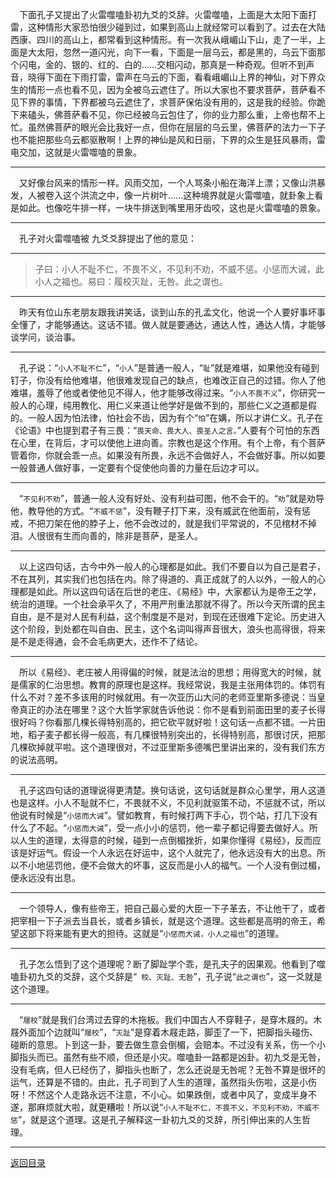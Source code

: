 &emsp;下面孔子又提出了火雷噬嗑卦初九爻的爻辞。火雷噬嗑，上面是大太阳下面打雷，这种情形大家恐怕很少碰到过，如果到高山上就经常可以看到了。过去在大陆西康、四川的高山上，都常看到这种情形。有一次我从峨嵋山下山，走了一半，上面是大太阳，忽然一道闪光，向下一看，下面是一层乌云，都是黑的，乌云下面那个闪电，金的、银的、红的、白的……交相闪动，那真是一种奇观。但听不到声音，晓得下面在下雨打雷，雷声在乌云的下面，看看峨嵋山上界的神仙，对下界众生的情形一点也看不见，因为全被乌云遮住了。所以大家也不要求菩萨，菩萨看不见下界的事情，下界都被乌云遮住了，求菩萨保佑没有用的，这是我的经验。你跪下来磕头，佛菩萨看不见，你已经被乌云包住了，你的业力那么重，上帝也帮不上忙。虽然佛菩萨的眼光会比我好一点，但你在层层的乌云里，佛菩萨的法力一下子也不能把那些乌云都驱散啊！上界的神仙是风和日丽，下界的众生是狂风暴雨，雷电交加，这就是火雷噬嗑的景象。
___
&emsp;又好像台风来的情形一样。风雨交加，一个人骂条小船在海洋上漂；又像山洪暴发，人被卷入这个洪流之中，像一片树叶……这种境界就是火雷噬嗑，就卦象上看是如此。也像吃牛排一样，一块牛排送到嘴里用牙齿咬，这也是火雷噬嗑的景象。
___
&emsp;孔子对火雷噬嗑被 九爻爻辞提出了他的意见：
___
> 子曰：小人不耻不仁，不畏不义，不见利不劝，不威不惩。小惩而大诫，此小人之福也。易曰：履校灭趾，无咎。此之谓也。
___
&emsp;昨天有位山东老朋友跟我讲笑话，谈到山东的孔孟文化，他说一个人要好事坏事全懂了，才能够通达。这话不错。做人就是要通达，通达人性，通达人情，才能够谈学问，谈治事。
___
&emsp;孔子说：“``小人不耻不仁``”，“``小人``”是普通一般人，“``耻``”就是难堪，如果他没有碰到钉子，你没有给他难堪，他很难发现自己的缺点，也难改正自己的过错。你人了他难堪，羞辱了他或者使他见不得人，他才能够改得过来。“``小人不畏不义``”，你研究一般人的心理，纯用教化、用仁义来道让他学好是做不到的，那些仁义之道都是假的。一般人因为怕法律，怕社会不齿，因为有个“``怕``”在媾，所以才讲仁义。孔子在《论语》中也提到君子有三畏：“``畏天命、畏大人、畏圣人之言。``”人要有个可怕的东西在心里，在背后，才可以使他上进向善。宗教也是这个作用。有个上帝，有个菩萨管着你，你就会乖一点。如果没有所畏，永远不会做好人，不会做好事。所以如要一般普通人做好事，一定要有个促使他向善的力量在后边才可以。
___
&emsp;“``不见利不劝``”，普通一般人没有好处、没有利益可图，他不会干的。“``劝``”就是劝导他，教导他的方式。“``不威不惩``”，没有鞭子打下来，没有威武在他面前，没有惩戒，不把刀架在他的脖子上，他不会改过的，就是我们平常说的，不见棺材不掉泪。人很很有生而向善的，除非是菩萨，是圣人。
___
&emsp;以上这四句话，古今中外一般人的心理都是如此。我们不要自以为自己是君子，不在其列，其实我们也包括在内。除了得道的、真正成就了的人以外，一般人的心理都是如此。所以这四句话在后世的老庄、《易经》中，大家都认为是帝王之学，统治的道理。一个社会承平久了，不用严刑重法那就不得了。所以今天所谓的民主自由，是不是对人民有利益，这个制度是不是对，到现在还很难下定论。历史进入这个阶段，到处都在叫自由、民主，这个名词叫得声音很大，浪头也高得很，将来是不是走得通，会不会毛病更大，还作不了结论。
___
&emsp;所以《易经》、老庄被人用得偏的时候，就是法治的思想；用得宽大的时候，就是儒家的仁治思想。教育的原理也是这样。我经常说，我是主张用体罚的。体罚有什么不对？差不多该用的时候就用。有一次亚历山大问的老师亚里斯多德说：当皇帝真正的办法在哪里？这个大哲学家就告诉他说：你不是看到前面田里的麦子长得很好吗？你看那几棵长得特别高的，把它砍平就好啦！这句话一点都不错。一片田地，稻子麦子都长得一般高，有几棵很特别突出的，长得特别高，那很讨厌，把那几棵砍掉就平啦。这个道理很对，不过亚里斯多德嘴巴里讲出来的，没有我们东方的说法高明。
___
&emsp;孔子这四句话的道理说得更清楚。换句话说，这句话就是群众心里学，用人这道也是这样。小人不耻就不仁，不畏就不义，不见利就驱策不动，不惩就不试，所以他说有时候是“``小惩而大诫``”。譬如教育，有时候打两下手心，罚个站，打几下没有什么了不起。“``小惩而大诫``”，受一点小小的惩罚，他一辈子都记得要去做好人。所以人生的道理，太得意的时候，碰到一点倒楣挫折，如果你懂得《易经》，反而应该是好运气。假设一个人永远在好运中，这个人就完了，他永远没有大的出息。所以不小地惩罚他，便不会做大的坏事，这反而是小人的福气。一个人没有倒过楣，便永远没有出息。
___
&emsp;一个领导人，像有些帝王，把自己最心爱的大臣一下子革去，不让他干了，或者把宰相一下子派去当县长，或者乡镇长，就是这个道理。这些都是高明的帝王，希望这部下将来能有更大的担待。这就是“``小惩而大诫，小人之福也``”的道理。
___
&emsp;孔子怎么悟到了这个道理呢？断了脚趾学个乖，是孔夫子的因果观。他看到了噬嗑卦初九爻的爻辞，这个爻辞是“`` 校、灭趾、无咎``”，孔子说“``此之谓也``”，这一爻就是这个道理。
___
&emsp;“``屦校``”就是我们台湾过去穿的木拖板。我们中国古人不穿鞋子，是穿木屐的。木屐外面加个边就叫“``屦校``”，“``灭趾``”是穿着木屐走路，脚歪了一下，把脚指头碰伤、碰断的意思。卜到这一卦，要去做生意会倒楣，会赔本。不过没有关系，伤一个小脚指头而已。虽然有些不顺，但还是小灾。噬嗑卦一路都是凶卦。初九爻是无咎，没有毛病，但人已经伤了，脚指头也断了，怎么还说是无咎呢？无咎不算是很坏的运气，还算是不错的。由此，孔子司到了人生的道理，虽然指头伤啦，这是小伤呀！不然这个人走路永远不注意，不小心。如果跌倒，或者中风了，变成半身不遂，那麻烦就大啦，就更糟啦！所以说“``小人不耻不仁，不畏不义，不见利不劝，不威不惩``”，就是这个道理。这是孔子解释这一卦初九爻的爻辞，所引伸出来的人生哲理。
___
[返回目录](../../master/README.md#目录)